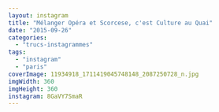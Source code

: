 ```yaml
---
layout: instagram
title: "Mélanger Opéra et Scorcese, c'est Culture au Quai"
date: "2015-09-26"
categories: 
  - "trucs-instagrammes"
tags: 
  - "instagram"
  - "paris"
coverImage: 11934918_1711419045748148_2087250728_n.jpg
imgWidth: 360
imgHeight: 360
instagram: 8GaVY7SmaR
---
```

